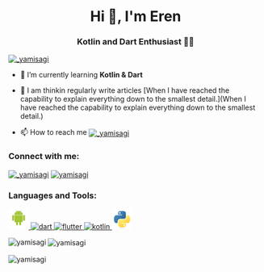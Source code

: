 <h1 align="center">Hi 👋, I'm Eren</h1>
<h3 align="center">Kotlin and Dart Enthusiast 🤏🏻</h3>

<p align="left"> <a href="https://twitter.com/_yamisagi" target="blank"><img src="https://img.shields.io/twitter/follow/_yamisagi?logo=twitter&style=for-the-badge" alt="_yamisagi" /></a> </p>

- 🧠 I’m currently learning **Kotlin & Dart**

- 📝 I am thinkin regularly write articles [When I have reached the capability to explain everything down to the smallest detail.](When I have reached the capability to explain everything down to the smallest detail.)

- 📫 How to reach me <a href="https://twitter.com/_yamisagi" target="blank"><img align="center" src="https://raw.githubusercontent.com/rahuldkjain/github-profile-readme-generator/master/src/images/icons/Social/twitter.svg" alt="_yamisagi" height="30" width="40" /></a>

<h3 align="left">Connect with me:</h3>
<p align="left">
<a href="https://twitter.com/_yamisagi" target="blank"><img align="center" src="https://raw.githubusercontent.com/rahuldkjain/github-profile-readme-generator/master/src/images/icons/Social/twitter.svg" alt="_yamisagi" height="30" width="40" /></a>
<a href="https://linkedin.com/in/yamisagi" target="blank"><img align="center" src="https://raw.githubusercontent.com/rahuldkjain/github-profile-readme-generator/master/src/images/icons/Social/linked-in-alt.svg" alt="yamisagi" height="30" width="40" /></a>
</p>

<h3 align="left">Languages and Tools:</h3>
<p align="left"> <a href="https://developer.android.com" target="_blank" rel="noreferrer"> <img src="https://raw.githubusercontent.com/devicons/devicon/master/icons/android/android-original-wordmark.svg" alt="android" width="40" height="40"/> </a> <a href="https://dart.dev" target="_blank" rel="noreferrer"> <img src="https://www.vectorlogo.zone/logos/dartlang/dartlang-icon.svg" alt="dart" width="40" height="40"/> </a> <a href="https://flutter.dev" target="_blank" rel="noreferrer"> <img src="https://www.vectorlogo.zone/logos/flutterio/flutterio-icon.svg" alt="flutter" width="40" height="40"/> </a> <a href="https://kotlinlang.org" target="_blank" rel="noreferrer"> <img src="https://www.vectorlogo.zone/logos/kotlinlang/kotlinlang-icon.svg" alt="kotlin" width="40" height="40"/> </a> <a href="https://www.python.org" target="_blank" rel="noreferrer"> <img src="https://raw.githubusercontent.com/devicons/devicon/master/icons/python/python-original.svg" alt="python" width="40" height="40"/> </a> </p>

<p><img align="left" src="https://github-readme-stats.vercel.app/api/top-langs?username=yamisagi&show_icons=true&locale=en&layout=compact" alt="yamisagi" /></p>

<p>&nbsp;<img align="center" src="https://github-readme-stats.vercel.app/api?username=yamisagi&show_icons=true&locale=en" alt="yamisagi" /></p>

<p><img align="center" src="https://github-readme-streak-stats.herokuapp.com/?user=yamisagi&theme=default" alt="yamisagi" /></p>
